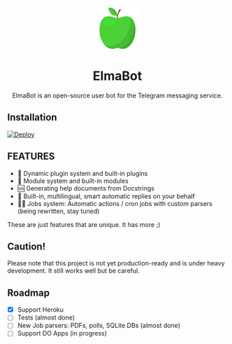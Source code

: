 <p align="center">
  <img width="100" height="100" src="https://github.com/elmsec/elmabot/raw/main/logo.png">
</p>

<h1 align="center">ElmaBot</h1>
<p align="center">
  ElmaBot is an open-source user bot for the Telegram messaging service.
</p>

## Installation

[![Deploy](https://www.herokucdn.com/deploy/button.svg)](https://heroku.com/deploy?template=https://github.com/elmsec/elmabot)

## FEATURES

- 🔌 Dynamic plugin system and built-in plugins
- 🧩 Module system and built-in modules
- 🆘 Generating help documents from Docstrings
- 👋 Built-in, multilingual, smart automatic replies on your behalf
- 🧑‍🏭 Jobs system: Automatic actions / cron jobs with custom parsers (being rewritten, stay tuned)

These are just features that are unique. It has more ;)

## Caution!

Please note that this project is not yet production-ready and is under heavy development. It still works well but be careful.

## Roadmap

- [x] Support Heroku
- [ ] Tests (almost done)
- [ ] New Job parsers: PDFs, polls, SQLite DBs (almost done)
- [ ] Support DO Apps (in progress)
